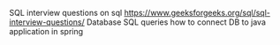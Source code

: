 SQL
interview questions on sql
https://www.geeksforgeeks.org/sql/sql-interview-questions/
Database
SQL queries
how to connect DB to java application in spring  
